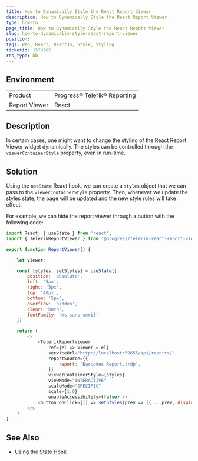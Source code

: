 ```yaml
---
title: How to Dynamically Style the React Report Viewer
description: How to Dynamically Style the React Report Viewer
type: how-to
page_title: How to Dynamically Style the React Report Viewer
slug: how-to-dynamically-style-react-report-viewer
position: 
tags: Web, React, ReactJS, Style, Styling
ticketid: 1578385
res_type: kb
---
```


## Environment
<table>
	<tbody>
		<tr>
			<td>Product</td>
			<td>Progress® Telerik® Reporting</td>
		</tr>
		<tr>
			<td>Report Viewer</td>
			<td>React</td>
		</tr>
	</tbody>
</table>


## Description

In certain cases, one might want to change the styling of the React Report Viewer widget dynamically.
The styles can be controlled through the `viewerContainerStyle` property, even in run-time.

## Solution

Using the `useState` React hook, we can create a `styles` object that we can pass to the `viewerContainerStyle` property.
Then, whenever we update the styles state, the page will be updated and the new style rules will take effect.

For example, we can hide the report viewer through a button with the following code:

````JavaScript
import React, { useState } from 'react';
import { TelerikReportViewer } from '@progress/telerik-react-report-viewer/dist/cjs/main';

export function ReportViewer() {

    let viewer;

    const [styles, setStyles] = useState({
        position: 'absolute',
        left: '5px',
        right: '5px',
        top: '40px',
        bottom: '5px',
        overflow: 'hidden',
        clear: 'both',
        fontFamily: 'ms sans serif'
    })

    return (
        <>
            <TelerikReportViewer
                ref={el => viewer = el}
                serviceUrl="http://localhost:59655/api/reports/"
                reportSource={{
                    report: 'Barcodes Report.trdp',
                }}
                viewerContainerStyle={styles}
                viewMode="INTERACTIVE"
                scaleMode="SPECIFIC"
                scale={1.0}
                enableAccessibility={false} />
            <button onClick={() => setStyles(prev => ({ ...prev, display: "none" }))}>Hide</button>
        </>
    )
}
````

## See Also

* [Using the State Hook](https://reactjs.org/docs/hooks-state.html)
